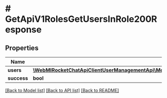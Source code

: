 # # GetApiV1RolesGetUsersInRole200Response

## Properties

Name | Type | Description | Notes
------------ | ------------- | ------------- | -------------
**users** | [**\WebMIRocketChatApiClientUserManagementApi\Model\GetApiV1RolesGetUsersInRole200ResponseUsersInner[]**](GetApiV1RolesGetUsersInRole200ResponseUsersInner.md) |  | [optional]
**success** | **bool** |  | [optional]

[[Back to Model list]](../../README.md#models) [[Back to API list]](../../README.md#endpoints) [[Back to README]](../../README.md)
